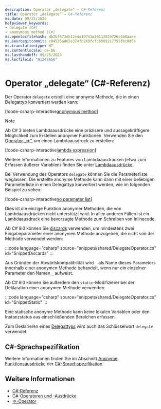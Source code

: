 ```yaml
---
description: Operator „delegate“ – C#-Referenz
title: Operator „delegate“ – C#-Referenz
ms.date: 09/25/2020
helpviewer_keywords:
- delegate [C#]
- anonymous method [C#]
ms.openlocfilehash: db2bf673db12e4a10741a26112820726a4b8aaee
ms.sourcegitcommit: c04535ad05e374fb269fcfc6509217755fbc0d54
ms.translationtype: HT
ms.contentlocale: de-DE
ms.lasthandoff: 09/25/2020
ms.locfileid: "91247656"
---
```

# <a name="delegate-operator-c-reference"></a>Operator „delegate“ (C#-Referenz)

Der Operator `delegate` erstellt eine anonyme Methode, die in einen Delegattyp konvertiert werden kann:

[!code-csharp-interactive[anonymous method](snippets/shared/DelegateOperator.cs#AnonymousMethod)]

> [!NOTE]
> Ab C# 3 bieten Lambdaausdrücke eine präzisere und aussagekräftigere Möglichkeit zum Erstellen anonymer Funktionen. Verwenden Sie den [Operator „=>“](lambda-operator.md), um einen Lambdaausdruck zu erstellen:
>
> [!code-csharp-interactive[lambda expression](snippets/shared/DelegateOperator.cs#Lambda)]
>
> Weitere Informationen zu Features von Lambdaausdrücken (etwa zum Erfassen äußerer Variablen) finden Sie unter [Lambdaausdrücke](lambda-expressions.md).

Bei Verwendung des Operators `delegate` können Sie die Parameterliste weglassen. Die erstellte anonyme Methode kann dann mit einer beliebigen Parameterliste in einen Delegattyp konvertiert werden, wie im folgenden Beispiel zu sehen:

[!code-csharp-interactive[no parameter list](snippets/shared/DelegateOperator.cs#WithoutParameterList)]

Dies ist die einzige Funktion anonymer Methoden, die von Lambdaausdrücken nicht unterstützt wird. In allen anderen Fällen ist ein Lambdaausdruck eine bevorzugte Methode zum Schreiben von Inlinecode.

Ab C# 9.0 können Sie [discards](../../discards.md) verwenden, um mindestens zwei Eingabeparameter einer anonymen Methode anzugeben, die nicht von der Methode verwendet werden:

:::code language="csharp" source="snippets/shared/DelegateOperator.cs" id="SnippetDiscards" :::

Aus Gründen der Abwärtskompatibilität wird `_` als Name dieses Parameters innerhalb einer anonymen Methode behandelt, wenn nur ein einzelner Parameter den Namen `_` aufweist.

Ab C# 9.0 können Sie außerdem den `static`-Modifizierer bei der Deklaration einer anonymen Methode verwenden:

:::code language="csharp" source="snippets/shared/DelegateOperator.cs" id="SnippetStatic" :::

Eine statische anonyme Methode kann keine lokalen Variablen oder den Instanzstatus aus einschließenden Bereichen erfassen.

Zum Deklarieren eines [Delegattyps](../builtin-types/reference-types.md#the-delegate-type) wird auch das Schlüsselwort `delegate` verwendet.

## <a name="c-language-specification"></a>C#-Sprachspezifikation

Weitere Informationen finden Sie im Abschnitt [Anonyme Funktionsausdrücke](~/_csharplang/spec/expressions.md#anonymous-function-expressions) der [C#-Sprachspezifikation](~/_csharplang/spec/introduction.md).

## <a name="see-also"></a>Weitere Informationen

- [C#-Referenz](../index.md)
- [C#-Operatoren und -Ausdrücke](index.md)
- [=>-Operator](lambda-operator.md)

